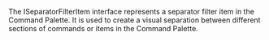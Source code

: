 The ISeparatorFilterItem interface represents a separator filter item in the Command Palette. It is used to create a visual separation between different sections of commands or items in the Command Palette.